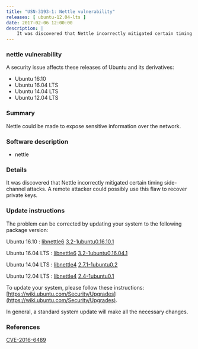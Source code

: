 ```yaml
---
title: "USN-3193-1: Nettle vulnerability"
releases: [ ubuntu-12.04-lts ]
date: 2017-02-06 12:00:00
description: |
    It was discovered that Nettle incorrectly mitigated certain timing side-channel attacks. A remote attacker could possibly use this flaw to recover private keys. 
--- 
```

 
### nettle vulnerability

A security issue affects these releases of Ubuntu and its derivatives:

* Ubuntu 16.10
* Ubuntu 16.04 LTS
* Ubuntu 14.04 LTS
* Ubuntu 12.04 LTS

### Summary

Nettle could be made to expose sensitive information over the network. 

### Software description

* nettle 

### Details

It was discovered that Nettle incorrectly mitigated certain timing side-channel attacks. A remote attacker could possibly use this flaw to recover private keys. 

### Update instructions

The problem can be corrected by updating your system to the following package version:

Ubuntu 16.10
 : [libnettle6](https://launchpad.net/ubuntu/+source/nettle) <span> [3.2-1ubuntu0.16.10.1](https://launchpad.net/ubuntu/+source/nettle/3.2-1ubuntu0.16.10.1) </span> 

Ubuntu 16.04 LTS
 : [libnettle6](https://launchpad.net/ubuntu/+source/nettle) <span> [3.2-1ubuntu0.16.04.1](https://launchpad.net/ubuntu/+source/nettle/3.2-1ubuntu0.16.04.1) </span> 

Ubuntu 14.04 LTS
 : [libnettle4](https://launchpad.net/ubuntu/+source/nettle) <span> [2.7.1-1ubuntu0.2](https://launchpad.net/ubuntu/+source/nettle/2.7.1-1ubuntu0.2) </span> 

Ubuntu 12.04 LTS
 : [libnettle4](https://launchpad.net/ubuntu/+source/nettle) <span> [2.4-1ubuntu0.1](https://launchpad.net/ubuntu/+source/nettle/2.4-1ubuntu0.1) </span> 

To update your system, please follow these instructions: [https://wiki.ubuntu.com/Security/Upgrades](https://wiki.ubuntu.com/Security/Upgrades).

In general, a standard system update will make all the necessary changes. 

### References

 [CVE-2016-6489](http://people.ubuntu.com/~ubuntu-security/cve/CVE-2016-6489)
 
